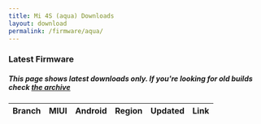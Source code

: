 ```yaml
---
title: Mi 4S (aqua) Downloads
layout: download
permalink: /firmware/aqua/
---
```


### Latest Firmware
##### This page shows latest downloads only. If you're looking for old builds check [the archive](/archive/firmware/aqua/)


<div class="table-responsive-md" id="table-wrapper">
<table id="firmware" class="compact table table-striped table-hover table-sm">
    <thead class="thead-dark">
        <tr>
            <th>Branch</th>
            <th>MIUI</th>
            <th>Android</th>
            <th>Region</th>
            <th>Updated</th>
            <th>Link</th>
        </tr>
    </thead>
    <script>loadFirmwareDownloads('aqua', 'latest')</script>
</table>
</div>
